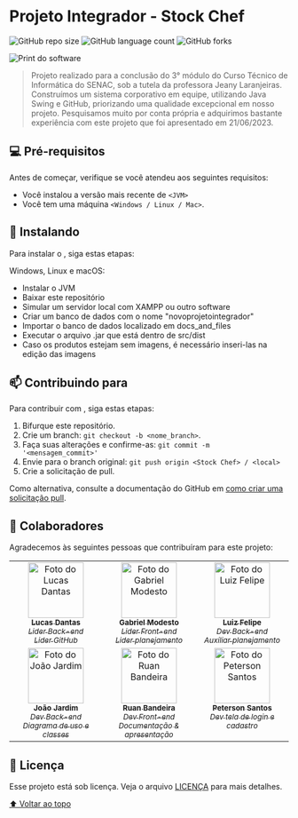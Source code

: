 # Projeto Integrador - Stock Chef

<!---Esses são exemplos. Veja https://shields.io para outras pessoas ou para personalizar este conjunto de escudos. Você pode querer incluir dependências, status do projeto e informações de licença aqui--->

![GitHub repo size](https://img.shields.io/github/repo-size/lucassdantas/projetointegrador?style=for-the-badge)
![GitHub language count](https://img.shields.io/github/languages/count/lucassdantas/projetointegrador?style=for-the-badge)
![GitHub forks](https://img.shields.io/github/forks/lucassdantas/projetointegrador?style=for-the-badge)

<img src="https://github.com/lucassdantas/ProjetoIntegrador/blob/main/docs_and_files/ordersScreenShoot.png?raw=true" alt="Print do software">


> Projeto realizado para a conclusão do 3° módulo do Curso Técnico de Informática do SENAC, sob a tutela da professora Jeany Laranjeiras.
Construímos um sistema corporativo em equipe, utilizando Java Swing e GitHub, priorizando uma qualidade excepcional em nosso projeto. 
Pesquisamos muito por conta própria e adquirimos bastante experiência com este projeto que foi apresentado em 21/06/2023.


## 💻 Pré-requisitos

Antes de começar, verifique se você atendeu aos seguintes requisitos:
<!---Estes são apenas requisitos de exemplo. Adicionar, duplicar ou remover conforme necessário--->
* Você instalou a versão mais recente de `<JVM>`
* Você tem uma máquina `<Windows / Linux / Mac>`. 

## 🚀 Instalando <Stock Chef>

Para instalar o <Stock Chef>, siga estas etapas:

Windows, Linux e macOS:
<ul>
  <li>Instalar o JVM</li> 
  <li>Baixar este repositório</li> 
  <li>Simular um servidor local com XAMPP ou outro software</li> 
  <li>Criar um banco de dados com o nome "novoprojetointegrador"</li> 
  <li>Importar o banco de dados localizado em docs_and_files</li> 
  <li>Executar o arquivo .jar que está dentro de src/dist</li> 
  <li>Caso os produtos estejam sem imagens, é necessário inseri-las na edição das imagens</li>
</ul>

## 📫 Contribuindo para <Stock Chef>
<!---Se o seu README for longo ou se você tiver algum processo ou etapas específicas que deseja que os contribuidores sigam, considere a criação de um arquivo CONTRIBUTING.md separado--->
Para contribuir com <Stock Chef>, siga estas etapas:

1. Bifurque este repositório.
2. Crie um branch: `git checkout -b <nome_branch>`.
3. Faça suas alterações e confirme-as: `git commit -m '<mensagem_commit>'`
4. Envie para o branch original: `git push origin <Stock Chef> / <local>`
5. Crie a solicitação de pull.

Como alternativa, consulte a documentação do GitHub em [como criar uma solicitação pull](https://help.github.com/en/github/collaborating-with-issues-and-pull-requests/creating-a-pull-request).

## 🤝 Colaboradores

Agradecemos às seguintes pessoas que contribuíram para este projeto:

<table >
  <tr>
    <td width="200px" valign="top" align="center">
      <a href="https://github.com/lucassdantas">
        <img src="https://avatars.githubusercontent.com/u/95001459?v=4" width="100px;" alt="Foto do Lucas Dantas"/><br>
        <sub>
            <b>Lucas Dantas</b>
            <br>
            <i>Lider Back-end</i>
            <br>
            <i>Lider GitHub</i>
        </sub>
      </a>
    </td>
    <td width="200px" valign="top" align="center">
      <a href="https://github.com/GabrielModesto-O">
        <img src="https://avatars.githubusercontent.com/u/122651099?v=4" width="100px;" alt="Foto do Gabriel Modesto"/><br>
        <sub>
          <b>Gabriel Modesto</b>
          <br>
          <i>Lider Front-end</i>
          <br>
          <i>Lider planejamento</i>
        </sub>
      </a>
    </td>
    <td width="200px" valign="top" align="center">
      <a href="https://github.com/Lipee221">
        <img src="https://avatars.githubusercontent.com/u/115747668?v=4" width="100px;" alt="Foto do Luiz Felipe"/><br>
        <sub>
          <b>Luiz Felipe</b>
          <br>
          <i>Dev Back-end</i>
          <br>
          <i>Auxíliar planejamento</i>
        </sub>
      </a>
    </td>
  </tr>
  <tr>
    <td width="200px" valign="top" align="center">
      <a href="https://github.com/JoaoVitorTRJ">
        <img src="https://avatars.githubusercontent.com/u/134016319?v=4" width="100px;" alt="Foto do João Jardim"/><br>
        <sub>
          <b>João Jardim</b>
          <br>
          <i>Dev Back-end</i>
          <br>
          <i>Diagrama de uso e classes</i>
        </sub>
      </a>
    </td>
    <td width="200px" valign="top" align="center">
      <a href="https://github.com/EoPontax">
        <img src="https://avatars.githubusercontent.com/u/122834167?v=4" width="100px;" alt="Foto do Ruan Bandeira"/><br>
        <sub>
          <b>Ruan Bandeira</b>
          <br>
          <i>Dev Front-end</i>
          <br>
          <i>Documentação & apresentação</i>
        </sub>
      </a>
    </td>
    <td width="200px" valign="top" align="center">
      <a href="https://github.com/Peterson-santos">
        <img src="https://avatars.githubusercontent.com/u/119008951?v=4" width="100px;" alt="Foto do Peterson Santos"/><br>
        <sub>
          <b>Peterson Santos</b>
          <br>
          <i>Dev tela de login e cadastro</i>
        </sub>
      </a>
    </td>
  </tr>
</table>

## 📝 Licença

Esse projeto está sob licença. Veja o arquivo [LICENÇA](LICENSE.md) para mais detalhes.

[⬆ Voltar ao topo](#projeto-integrador)<br>
